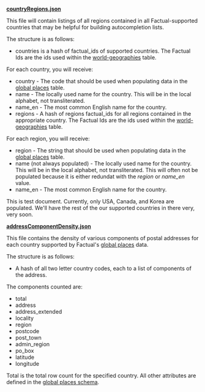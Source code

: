 **[countryRegions.json](https://github.com/Factual/places/blob/master/geographies/countryRegions.json)**

This file will contain listings of all regions contained in all Factual-supported countries that may be helpful for building autocompletion lists. 

The structure is as follows:
* countries is a hash of factual_ids of supported countries. The Factual Ids are the ids used within the [world-geographies](http://www.factual.com/data/t/world-geographies) table.

For each country, you will receive:
* country - The code that should be used when populating data in the [global places](http://www.factual.com/data/t/places) table.
* name - The locally used name for the country. This will be in the local alphabet, not transliterated.
* name_en - The most common English name for the country.
* regions - A hash of regions factual_ids for all regions contained in the appropriate country. The Factual Ids are the ids used within the [world-geographies](http://www.factual.com/data/t/world-geographies) table.

For each region, you will receive:
* region - The string that should be used when populating data in the [global places](http://www.factual.com/data/t/places) table.
* name (not always populated) - The locally used name for the country. This will be in the local alphabet, not transliterated. This will often not be populated because it is either redundat with the _region_ or _name_en_ value.
* name_en - The most common English name for the country.

This is test document. Currently, only USA, Canada, and Korea are populated. We'll have the rest of the our supported countries in there very, very soon.



**[addressComponentDensity.json](https://github.com/Factual/places/blob/master/geographies/addressComponentDensity.json)**

This file contains the density of various components of postal addresses for each country supported by Factual's [global places](http://www.factual.com/data/t/places) data.

The structure is as follows:
* A hash of all two letter country codes, each to a list of components of the address.

The components counted are:
* total
* address
* address_extended
* locality
* region
* postcode
* post_town
* admin_region
* po_box
* latitude
* longitude

Total is the total row count for the specified country. All other attributes are defined in the [global places schema](http://www.factual.com/data/t/places/schema).
